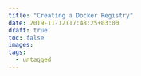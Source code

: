 ```yaml
---
title: "Creating a Docker Registry"
date: 2019-11-12T17:48:25+03:00
draft: true
toc: false
images:
tags: 
  - untagged
---
```


